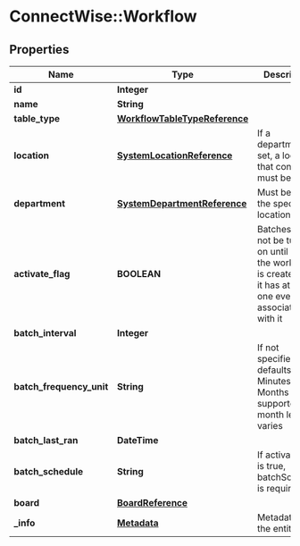 # ConnectWise::Workflow

## Properties
Name | Type | Description | Notes
------------ | ------------- | ------------- | -------------
**id** | **Integer** |  | [optional] 
**name** | **String** |  | 
**table_type** | [**WorkflowTableTypeReference**](WorkflowTableTypeReference.md) |  | 
**location** | [**SystemLocationReference**](SystemLocationReference.md) | If a department is set, a location that contains it must be set | [optional] 
**department** | [**SystemDepartmentReference**](SystemDepartmentReference.md) | Must belong to the specified location | [optional] 
**activate_flag** | **BOOLEAN** | Batches can not be turned on until after the workflow is created and it has atleast one event associated with it | [optional] 
**batch_interval** | **Integer** |  | [optional] 
**batch_frequency_unit** | **String** | If not specified, defaults to Minutes. Months is not supported as month length varies | [optional] 
**batch_last_ran** | **DateTime** |  | [optional] 
**batch_schedule** | **String** | If activateFlag is true, batchSchedule is required | [optional] 
**board** | [**BoardReference**](BoardReference.md) |  | [optional] 
**_info** | [**Metadata**](Metadata.md) | Metadata of the entity | [optional] 


